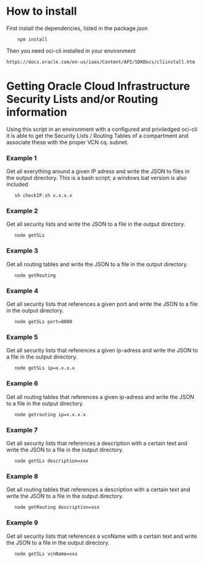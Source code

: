 # How to install

First install the dependencies, listed in the package.json

```
    npm install
```

Then you need oci-cli installed in your environment
```
https://docs.oracle.com/en-us/iaas/Content/API/SDKDocs/cliinstall.htm
```

# Getting Oracle Cloud Infrastructure Security Lists and/or Routing information
Using this script in an environment with a configured and priviledged oci-cli
it is able to get the Security Lists / Routing Tables of a compartment and associate
these with the proper VCN cq. subnet.
### Example 1
Get all everything around a given IP adress and write the JSON to files in the output directory.
This is a bash script; a windows bat version is also included

```
   sh checkIP.sh x.x.x.x
```
### Example 2
Get all security lists and write the JSON to a file in the output directory.
```
   node getSLs 
```
### Example 3
Get all routing tables and write the JSON to a file in the output directory.
```
   node getRouting
```
### Example 4
Get all security lists that references a given port and write the JSON to a file in the output directory.
```
   node getSLs port=8000
```
### Example 5
Get all security lists that references a given ip-adress and write the JSON to a file in the output directory.
```
   node getSLs ip=x.x.x.x
```
### Example 6
Get all routing tables that references a given ip-adress and write the JSON to a file in the output directory.
```
   node getrouting ip=x.x.x.x
```
### Example 7
Get all security lists that references a description with a certain text and write the JSON to a file in the output directory.
```
   node getSLs description=xxx
```
### Example 8
Get all routing tables that references a description with a certain text and write the JSON to a file in the output directory.
```
   node getRouting description=xxx
```
### Example 9
Get all security lists that references a vcnName with a certain text and write the JSON to a file in the output directory.
```
   node getSLs vcnName=xxx
```   
